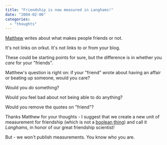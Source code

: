 ```yaml
---
title: "Friendship is now measured in Langhams!"
date: "2004-02-06"
categories: 
  - "thoughts"
---
```


[Matthew](http://www.silent-penguin.com/archives/001629.html) writes about what makes people friends or not.

It's not links on orkut. It's not links to or from your blog.

These could be starting points for sure, but the difference is in whether you _care_ for your "friends".

Matthew's question is right on: if your "friend" wrote about having an affair or beating up someone, would you care?

Would you _do_ something?

Would you feel bad about not being able to do anything?

Would you remove the quotes on "friend"?

Thanks Matthew for your thoughts - I suggest that we create a new unit of measurement for friendship (which is not a [boolean thing](http://www.anyware-tech.com/blogs/sylvain/archives/000092.html#000092)) and call it _Langhams_, in honor of our great friendship scientist!

But - we won't publish measurements. You know who you are.
